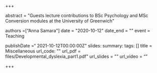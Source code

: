 +++

abstract = "Guests lecture contributions to BSc Psychology and MSc Conversion modules at the University of Greenwich"

authors =[“Anna Samara"]
date = "2020-10-12"
date_end = ""
event = Teaching

publishDate =“ 2021-10-12T00:00:00Z"
slides:
summary:
tags: []
title = Miscellaneous
url_code: ""
url_pdf = files/Developmental_dyslexia_part1.pdf"
url_slides = ""
url_video = “”

+++